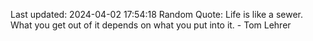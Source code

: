 Last updated: 2024-04-02 17:54:18
Random Quote: Life is like a sewer. What you get out of it depends on what you put into it. - Tom Lehrer